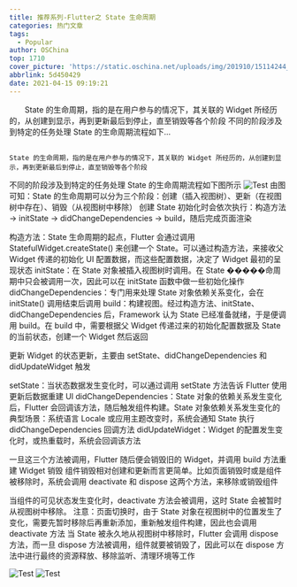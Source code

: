 ```yaml
---
title: 推荐系列-Flutter之 State 生命周期
categories: 热门文章
tags:
  - Popular
author: OSChina
top: 1710
cover_picture: 'https://static.oschina.net/uploads/img/201910/15114244_PTei.jpg'
abbrlink: 5d450429
date: 2021-04-15 09:19:21
---
```


&emsp;&emsp;State 的生命周期，指的是在用户参与的情况下，其关联的 Widget 所经历的，从创建到显示，再到更新最后到停止，直至销毁等各个阶段 不同的阶段涉及到特定的任务处理 State 的生命周期流程如下...
<!-- more -->

                                                                                                                                                                                        State 的生命周期，指的是在用户参与的情况下，其关联的 Widget 所经历的，从创建到显示，再到更新最后到停止，直至销毁等各个阶段 
不同的阶段涉及到特定的任务处理 
State 的生命周期流程如下图所示 
![Test](https://oscimg.oschina.net/oscnet/59cc50b995ed1a2914b8453ba44bcb99304.jpg  'Flutter之 State 生命周期') 
由图可知：State 的生命周期可以分为三个阶段：创建（插入视图树）、更新（在视图树中存在）、销毁（从视图树中移除） 
创建 
State 初始化时会依次执行：构造方法 -> initState -> didChangeDependencies -> build，随后完成页面渲染 
 
 构造方法：State 生命周期的起点，Flutter 会通过调用 StatefulWidget.createState() 来创建一个 State。可以通过构造方法，来接收父 Widget 传递的初始化 UI 配置数据，而这些配置数据，决定了 Widget 最初的呈现状态 
 initState：在 State 对象被插入视图树时调用。在 State �����命周期中只会被调用一次，因此可以在 initState 函数中做一些初始化操作 
 didChangeDependencies：专门用来处理 State 对象依赖关系变化，会在 initState() 调用结束后调用 
 build：构建视图。经过构造方法、initState、didChangeDependencies 后，Framework 认为 State 已经准备就绪，于是便调用 build。在 build 中，需要根据父 Widget 传递过来的初始化配置数据及 State 的当前状态，创建一个 Widget 然后返回 
 
更新 
Widget 的状态更新，主要由 setState、didChangeDependencies 和 didUpdateWidget 触发 
 
 setState：当状态数据发生变化时，可以通过调用 setState 方法告诉 Flutter 使用更新后数据重建 UI 
 didChangeDependencies：State 对象的依赖关系发生变化后，Flutter 会回调该方法，随后触发组件构建。State 对象依赖关系发生变化的典型场景：系统语言 Locale 或应用主题改变时，系统会通知 State 执行 didChangeDependencies 回调方法 
 didUpdateWidget：Widget 的配置发生变化时，或热重载时，系统会回调该方法 
 
一旦这三个方法被调用，Flutter 随后便会销毁旧的 Widget，并调用 build 方法重建 Widget 
销毁 
组件销毁相对创建和更新而言更简单。比如页面销毁时或是组件被移除时，系统会调用 deactivate 和 dispose 这两个方法，来移除或销毁组件 
 
 当组件的可见状态发生变化时，deactivate 方法会被调用，这时 State 会被暂时从视图树中移除。 注意：页面切换时，由于 State 对象在视图树中的位置发生了变化，需要先暂时移除后再重新添加，重新触发组件构建，因此也会调用 deactivate 方法 
 当 State 被永久地从视图树中移除时，Flutter 会调用 dispose 方法，而一旦 dispose 方法被调用，组件就要被销毁了，因此可以在 dispose 方法中进行最终的资源释放、移除监听、清理环境等工作 
 
![Test](https://oscimg.oschina.net/oscnet/59cc50b995ed1a2914b8453ba44bcb99304.jpg  'Flutter之 State 生命周期') 
![Test](https://oscimg.oschina.net/oscnet/59cc50b995ed1a2914b8453ba44bcb99304.jpg  'Flutter之 State 生命周期')
                                        